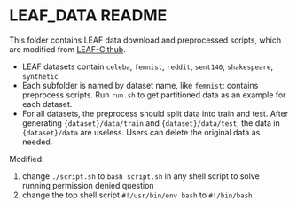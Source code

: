 # LEAF_DATA README

This folder contains LEAF data download and preprocessed scripts, which are modified
    from [LEAF-Github](https://github.com/TalwalkarLab/leaf).

-  LEAF datasets contain `celeba`, `femnist`, `reddit`, `sent140`, `shakespeare`, `synthetic`
-  Each subfolder is named by dataset name, like `femnist`: contains preprocess scripts. 
   Run  `run.sh` to get partitioned data as an example for each dataset.
-  For all datasets, the preprocess should split data into train and test. 
    After generating `{dataset}/data/train` and `{dataset}/data/test`, the data in `{dataset}/data` are useless.
    Users can delete the original data as needed.

Modified:
1. change `./script.sh` to `bash script.sh` in any shell script to solve running permission denied question 
2. change the top shell script `#!/usr/bin/env bash` to `#!/bin/bash`
